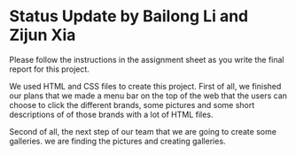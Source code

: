 # Status Update by Bailong Li and Zijun Xia

Please follow the instructions in the assignment sheet as you write the final
report for this project.

We used HTML and CSS files to create this project. First of all, we finished our plans that we made a menu bar on the top of the web that the users can choose to click the different brands, some pictures and some short descriptions of of those brands with a lot of HTML files.

Second of all, the next step of our team that we are going to create some galleries. we are finding the pictures and creating galleries.
